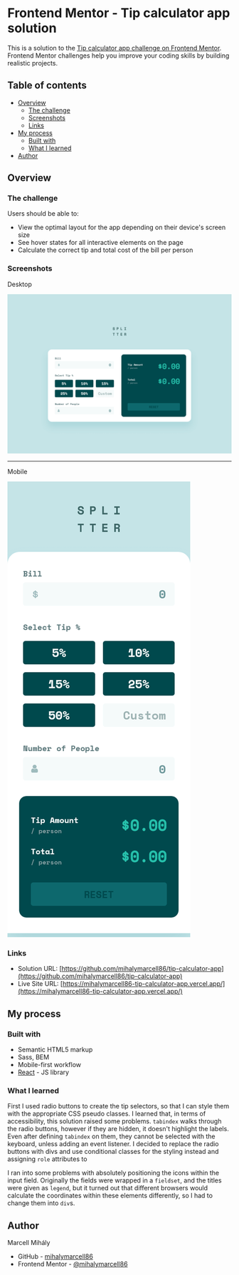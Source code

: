 # Frontend Mentor - Tip calculator app solution

This is a solution to the [Tip calculator app challenge on Frontend Mentor](https://www.frontendmentor.io/challenges/tip-calculator-app-ugJNGbJUX). Frontend Mentor challenges help you improve your coding skills by building realistic projects.

## Table of contents

- [Overview](#overview)
  - [The challenge](#the-challenge)
  - [Screenshots](#screenshots)
  - [Links](#links)
- [My process](#my-process)
  - [Built with](#built-with)
  - [What I learned](#what-i-learned)
- [Author](#author)

## Overview

### The challenge

Users should be able to:

- View the optimal layout for the app depending on their device's screen size
- See hover states for all interactive elements on the page
- Calculate the correct tip and total cost of the bill per person

### Screenshots

Desktop

![](./screenshots/splitter_desktop.png)

---

Mobile

![](./screenshots/splitter_mobile.png)

### Links

- Solution URL: [https://github.com/mihalymarcell86/tip-calculator-app](https://github.com/mihalymarcell86/tip-calculator-app)
- Live Site URL: [https://mihalymarcell86-tip-calculator-app.vercel.app/](https://mihalymarcell86-tip-calculator-app.vercel.app/)

## My process

### Built with

- Semantic HTML5 markup
- Sass, BEM
- Mobile-first workflow
- [React](https://reactjs.org/) - JS library

### What I learned

First I used radio buttons to create the tip selectors, so that I can style them with the appropriate CSS pseudo classes.
I learned that, in terms of accessibility, this solution raised some problems. `tabindex` walks through the radio buttons, however if they are hidden, it doesn't highlight the labels. Even after defining `tabindex` on them, they cannot be selected with the keyboard, unless adding an event listener.
I decided to replace the radio buttons with divs and use conditional classes for the styling instead and assigning `role` attributes to

I ran into some problems with absolutely positioning the icons within the input field. Originally the fields were wrapped in a `fieldset`, and the titles were given as `legend`,
but it turned out that different browsers would calculate the coordinates within these elements differently, so I had to change them into `div`s.

## Author

Marcell Mihály

- GitHub - [mihalymarcell86](https://github.com/mihalymarcell86)
- Frontend Mentor - [@mihalymarcell86](https://www.frontendmentor.io/profile/mihalymarcell86)
